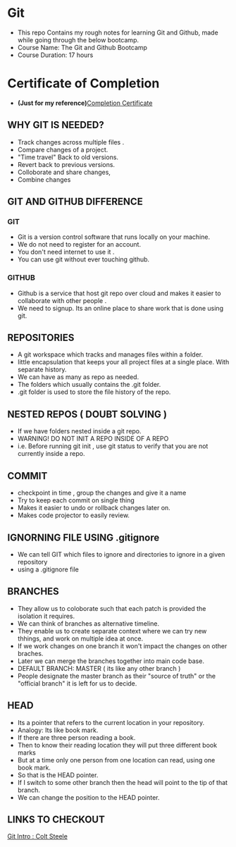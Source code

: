 # Git
* This repo Contains my rough notes for learning Git and Github, made while going through the below bootcamp. 
* Course Name: The Git and Github Bootcamp
* Course Duration: 17 hours 

# Certificate of Completion
- **(Just for my reference)**[Completion Certificate](https://udemy-certificate.s3.amazonaws.com/image/UC-48d5964c-a4db-459b-a652-835af3ccc754.jpg)


## WHY GIT IS NEEDED? 
* Track changes across multiple files . 
* Compare changes of a project. 
* "Time travel" Back to old versions. 
* Revert back to previous versions. 
* Colloborate and share changes,
* Combine changes

## GIT AND GITHUB DIFFERENCE
### GIT
* Git is a version control software that runs locally on your machine. 
* We do not need to register for an account. 
* You don't need internet to use it . 
* You can use git without ever touching github.


### GITHUB
* Github is a service that host git repo over cloud and makes it easier to collaborate with other people . 
* We need to signup. Its an online place to share work that is done using git. 


## REPOSITORIES
* A git workspace which tracks and manages files within a folder. 
* little encapsulation that keeps your all project files at a single place. With separate history. 
* We can have as many as repo as needed. 
* The folders which usually contains the .git folder. 
* .git folder is used to store the file history of the repo. 


## NESTED REPOS ( DOUBT SOLVING )
* If we have folders nested inside a git repo. 
* WARNING! DO NOT INIT A REPO INSIDE OF A REPO
* i.e. Before running git init , use git status to verify that you are not currently inside a repo.

## COMMIT
* checkpoint in time , group the changes and give it a name
* Try to keep each commit on single thing 
* Makes it easier to undo or rollback changes later on. 
* Makes code projector to easily review. 

## IGNORNING FILE USING .gitignore
* We can tell GIT which files to ignore and directories to ignore in a given repository
* using a .gitignore file 


## BRANCHES
* They allow us to coloborate such that each patch is provided the isolation it requires. 
* We can think of branches as alternative timeline. 
* They enable us to create separate context where we can try new thhings, and work on multiple idea at once. 
* If we work changes on one branch it won't impact the changes on other braches. 
* Later we can merge the branches together into main code base. 
* DEFAULT BRANCH: MASTER ( its like any other branch )
* People designate the master branch as their "source of truth" or the "official branch" it is left for us to decide. 


## HEAD
* Its a pointer that refers to the current location in your repository. 
* Analogy: Its like book mark. 
* If there are three person reading a book. 
* Then to know their reading location they will put three different book marks 
* But at a time only one person from one location can read, using one book mark. 
* So that is the HEAD pointer. 
* If I switch to some other branch then the head will point to the tip of that branch. 
* We can change the position to the HEAD pointer. 

## LINKS TO CHECKOUT
[Git Intro : Colt Steele](https://www.canva.com/design/DAETQyFE6pM/mLt1oYF8gP_mqBS3ghb-BA/view?utm_content=DAETQyFE6pM&utm_campaign=designshare&utm_medium=link&utm_source=sharebutton#59)



